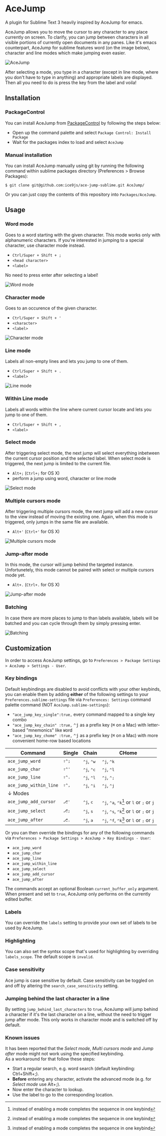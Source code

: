 # AceJump

A plugin for Sublime Text 3 heavily inspired by AceJump for emacs.

AceJump allows you to move the cursor to any character to any place currently on screen.
To clarify, you can jump between characters in all visible portions of currently open documents in any panes.
Like it's emacs counterpart, AceJump for sublime features word (on the image below), character and line modes which make jumping even easier.

![AceJump](https://cloud.githubusercontent.com/assets/8056203/10858871/92069504-7f58-11e5-8593-e373121fd917.gif)

After selecting a mode, you type in a character (except in line mode, where you don't have to type in anything) and appropriate labels are displayed. Then all you need to do is press the key from the label and voila!

## Installation

### PackageControl

You can install AceJump from [PackageControl](http://wbond.net/sublime_packages/package_control) by following the steps below:

- Open up the command palette and select ```Package Control: Install Package```
- Wait for the packages index to load and select ```AceJump```

### Manual installation

You can install AceJump manually using git by running the following command within sublime packages directory (Preferences > Browse Packages):

```
$ git clone git@github.com:ice9js/ace-jump-sublime.git AceJump/
```

Or you can just copy the contents of this repository into ```Packages/AceJump```.

## Usage

### Word mode

Goes to a word starting with the given character. This mode works only with alphanumeric characters. If you're interested in jumping to a special character, use character mode instead.

- ```Ctrl/Super + Shift + ;```
- ```<head character>```
- ```<label>```

No need to press enter after selecting a label!

![Word mode](https://cloud.githubusercontent.com/assets/8056203/10858875/921aa814-7f58-11e5-99ec-9d17fc22f313.gif)

### Character mode

Goes to an occurence of the given character.

- ```Ctrl/Super + Shift + '```
- ```<character>```
- ```<label>```

![Character mode](https://cloud.githubusercontent.com/assets/8056203/10858870/92021b8c-7f58-11e5-916f-8ebc2d1d5eb4.gif)

### Line mode

Labels all non-empty lines and lets you jump to one of them.

- ```Ctrl/Super + Shift + .```
- ```<label>```

![Line mode](https://cloud.githubusercontent.com/assets/8056203/10858872/9207c596-7f58-11e5-9353-2d57783ca2cc.gif)

### Within Line mode

Labels all words within the line where current cursor locate and lets you jump to one of them.

- ```Ctrl/Super + Shift + ,```
- ```<label>```

### Select mode

After triggering select mode, the next jump will select everything inbetween the current cursor position and the selected label.
When select mode is triggered, the next jump is limited to the current file.

- ```Alt+;``` (```Ctrl+;``` for OS X)
- perform a jump using word, character or line mode

![Select mode](https://cloud.githubusercontent.com/assets/8056203/10858874/921207a4-7f58-11e5-936a-6e56ec80d486.gif)

### Multiple cursors mode

After triggering multiple cursors mode, the next jump will add a new cursor to the view instead of moving the existing one.
Again, when this mode is triggered, only jumps in the same file are available.

- ```Alt+'``` (```Ctrl+'``` for OS X)

![Multiple cursors mode](https://cloud.githubusercontent.com/assets/8056203/10858873/9207ee86-7f58-11e5-9251-e74bd64dbfed.gif)

### Jump-after mode

In this mode, the cursor will jump behind the targeted instance. Unfortunetely,
this mode cannot be paired with select or multiple cursors mode yet.

- ```Alt+.``` (```Ctrl+.``` for OS X)

![Jump-after mode](https://cloud.githubusercontent.com/assets/8056203/10858868/91fb4b22-7f58-11e5-8bdf-b489c6bb7ee2.gif)

### Batching

In case there are more places to jump to than labels available, labels will be batched and you can cycle through them by simply pressing enter.

![Batching](https://cloud.githubusercontent.com/assets/8056203/10858869/92006792-7f58-11e5-9ece-6b94d1016147.gif)

## Customization

In order to access AceJump settings, go to ```Preferences > Package Settings > AceJump > Settings - User```.

### Key bindings

Default keybindings are disabled to avoid conflicts with your other keybinds, you can enable them by adding __either__ of the following settings to your `Preferences.sublime-settings` file via `Preferences: Settings` command palette command (NOT `AceJump.sublime-settings`):

  - `"ace_jump_key_single":true,`	every command mapped to a single key combo
  - `"ace_jump_key_chain" :true,`	<kbd>⌃</kbd><kbd>j</kbd> as a prefix key (<kbd>⌘</kbd> on a Mac) with letter-based "mnemonics" like `W`ord
  - `"ace_jump_key_chome" :true,`	<kbd>⌃</kbd><kbd>j</kbd> as a prefix key (<kbd>⌘</kbd> on a Mac) with more convenient home-row based locations

| Command                	| Single                               	| Chain                                             	| CHome                                                                                                                           	|
|------------------------	|--------------------------------------	|-------------------------------------------------- 	|-----------------------------------------------------------------------------------------------------------------------------    	|
| `ace_jump_word`        	| <kbd>⇧</kbd><kbd>⌃</kbd><kbd>;</kbd> 	| <kbd>⌃</kbd><kbd>j</kbd>, <kbd>⌃</kbd><kbd>w</kbd>	| <kbd>⌃</kbd><kbd>j</kbd>, <kbd>⌃</kbd><kbd>k</kbd>                                                                              	|
| `ace_jump_char`        	| <kbd>⇧</kbd><kbd>⌃</kbd><kbd>'</kbd> 	| <kbd>⌃</kbd><kbd>j</kbd>, <kbd>⌃</kbd><kbd>c</kbd>	| <kbd>⌃</kbd><kbd>j</kbd>, <kbd>⌃</kbd><kbd>l</kbd>                                                                              	|
| `ace_jump_line`        	| <kbd>⇧</kbd><kbd>⌃</kbd><kbd>.</kbd> 	| <kbd>⌃</kbd><kbd>j</kbd>, <kbd>⌃</kbd><kbd>l</kbd>	| <kbd>⌃</kbd><kbd>j</kbd>, <kbd>⌃</kbd><kbd>;</kbd>                                                                              	|
| `ace_jump_within_line` 	| <kbd>⇧</kbd><kbd>⌃</kbd><kbd>,</kbd> 	| <kbd>⌃</kbd><kbd>j</kbd>, <kbd>⌃</kbd><kbd>i</kbd>	| <kbd>⌃</kbd><kbd>j</kbd>, <kbd>⌃</kbd><kbd>j</kbd>                                                                              	|
| ↓ Modes                	|                                      	|                                                   	|                                                                                                                                 	|
| `ace_jump_add_cursor`  	| <kbd>⎇</kbd><kbd>'</kbd>             	| <kbd>⌃</kbd><kbd>j</kbd>,             <kbd>c</kbd>	| <kbd>⌃</kbd><kbd>j</kbd>, <kbd>⌃</kbd><kbd>a</kbd>, <kbd>⌃</kbd><kbd>k</kbd>[^1] or <kbd>l</kbd> or <kbd>;</kbd> or <kbd>j</kbd>	|
| `ace_jump_select`      	| <kbd>⎇</kbd><kbd>;</kbd>             	| <kbd>⌃</kbd><kbd>j</kbd>,             <kbd>s</kbd>	| <kbd>⌃</kbd><kbd>j</kbd>, <kbd>⌃</kbd><kbd>s</kbd>, <kbd>⌃</kbd><kbd>k</kbd>[^1] or <kbd>l</kbd> or <kbd>;</kbd> or <kbd>j</kbd>	|
| `ace_jump_after`       	| <kbd>⎇</kbd><kbd>.</kbd>             	| <kbd>⌃</kbd><kbd>j</kbd>,             <kbd>a</kbd>	| <kbd>⌃</kbd><kbd>j</kbd>, <kbd>⌃</kbd><kbd>f</kbd>, <kbd>⌃</kbd><kbd>k</kbd>[^1] or <kbd>l</kbd> or <kbd>;</kbd> or <kbd>j</kbd>	|

[^1]: instead of enabling a mode completes the sequence in one keybind

Or you can then override the bindings for any of the following commands via ```Preferences > Package Settings > AceJump > Key Bindings - User```:

- ```ace_jump_word```
- ```ace_jump_char```
- ```ace_jump_line```
- ```ace_jump_within_line```
- ```ace_jump_select```
- ```ace_jump_add_cursor```
- ```ace_jump_after```

The commands accept an optional Boolean `current_buffer_only` argument. When present and set to `true`, AceJump only performs on the currently edited buffer.

### Labels

You can override the ```labels``` setting to provide your own set of labels to be used by AceJump.

### Highlighting

You can also set the syntsx scope that's used for highlighting by overriding ```labels_scope```. The default scope is ```invalid```.

### Case sensitivity

Ace jump is case sensitive by default. Case sensitivity can be toggled on and off by altering the ```search_case_sensitivity``` setting.

### Jumping behind the last character in a line

By setting ```jump_behind_last_characters``` to ```true```, AceJump will jump behind a character if it's the last character on a line, without the need to trigger jump after mode. This only works in character mode and is switched off by default.

### Known issues

It has been reported that the _Select mode_, _Multi cursors mode_ and _Jump after_ mode might not work using the specified keybinding.  
As a workaround for that follow these steps:

- Start a regular search, e.g. word search (default keybinding: Ctrl+Shift+;).
- **Before** entering any character, activate the advanced mode (e.g. for _Select mode_ use Alt+;).
- Now enter the character to lookup.
- Use the label to go to the corresponding location.
